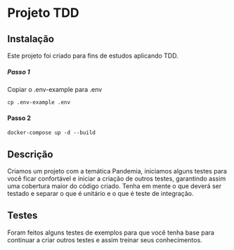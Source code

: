 # Projeto TDD

## Instalação

Este projeto foi criado para fins de estudos aplicando TDD.

##### Passo 1

Copiar o .env-example para .env

````
cp .env-example .env
````
#### Passo 2

````
docker-compose up -d --build
````

## Descrição 

Criamos um projeto com a temática Pandemia, iniciamos alguns testes para você ficar confortável e iniciar a criação de 
outros testes, garantindo assim uma cobertura maior do código criado. Tenha em mente o que deverá ser testado e separar
 o que é unitário e o que é teste de integração.
 
## Testes

Foram feitos alguns testes de exemplos para que você tenha base para continuar a criar outros testes e assim treinar seus conhecimentos.
